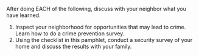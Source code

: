 After doing EACH of the following, discuss with your neighbor what you have learned.

1. Inspect your neighborhood for opportunities that may lead to crime. Learn how to do a crime prevention survey.
1. Using the checklist in this pamphlet, conduct a security survey of your home and discuss the results with your family.
